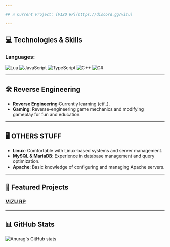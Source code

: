 ```yaml
---

## 🔥 Current Project: [VIZU RP](https://discord.gg/vizu)  

---
```


## 💻 Technologies & Skills

### Languages:
![Lua](https://img.shields.io/badge/Lua-2C2D72?style=for-the-badge&logo=lua&logoColor=white)
![JavaScript](https://img.shields.io/badge/JavaScript-F7DF1E?style=for-the-badge&logo=javascript&logoColor=black)
![TypeScript](https://img.shields.io/badge/TypeScript-3178C6?style=for-the-badge&logo=typescript&logoColor=white)
![C++](https://img.shields.io/badge/C++-00599C?style=for-the-badge&logo=cplusplus&logoColor=white)
![C#](https://img.shields.io/badge/C%23-239120?style=for-the-badge&logo=csharp&logoColor=white)

---

## 🛠 Reverse Engineering

- **Reverse Engineering**:Currently learning (ctf..).
- **Gaming**: Reverse-engineering game mechanics and modifying gameplay for fun and education.

---

## 🖥️ OTHERS STUFF

- **Linux**: Comfortable with Linux-based systems and server management.
- **MySQL & MariaDB**: Experience in database management and query optimization.
- **Apache**: Basic knowledge of configuring and managing Apache servers.


---

## 🚀 Featured Projects

### [VIZU RP](https://discord.gg/vizu)  


---

## 📊 GitHub Stats

![Anurag's GitHub stats](https://github-readme-stats.vercel.app/api?username=darkexitmatrix&show_icons=true&theme=radical)

